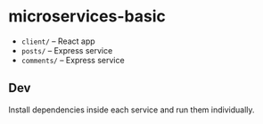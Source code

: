 # microservices-basic

- `client/` – React app
- `posts/` – Express service
- `comments/` – Express service

## Dev
Install dependencies inside each service and run them individually.
